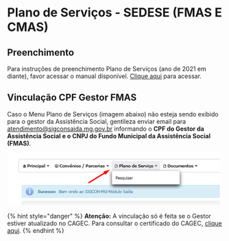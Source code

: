 # Plano de Serviços - SEDESE (FMAS E CMAS)

## Preenchimento

Para instruções de preenchimento Plano de Serviços (ano de 2021 em diante), favor acessar o manual disponível. [Clique aqui](http://blog.social.mg.gov.br/wp-content/uploads/2021/08/Manual-Plano-de-Servicos-final.pdf) para acessar.

## Vinculação CPF Gestor FMAS

Caso o Menu Plano de Serviços (imagem abaixo) não esteja sendo exibido para o gestor da Assistência Social, gentileza enviar email para [atendimento@sigconsaida.mg.gov.br](mailto:%20atendimento@sigconsaida.mg.gov.br) informando o **CPF do Gestor da Assistência Social e o CNPJ do Fundo Municipal da Assistência Social (FMAS)**.

![](<../.gitbook/assets/image (486).png>)

{% hint style="danger" %}
**Atenção:** A vinculação só é feita se o Gestor estiver atualizado no CAGEC. Para consultar o certificado do CAGEC, [clique aqui](http://www.cagec.mg.gov.br/convenente-web/consultaParceiros).
{% endhint %}
